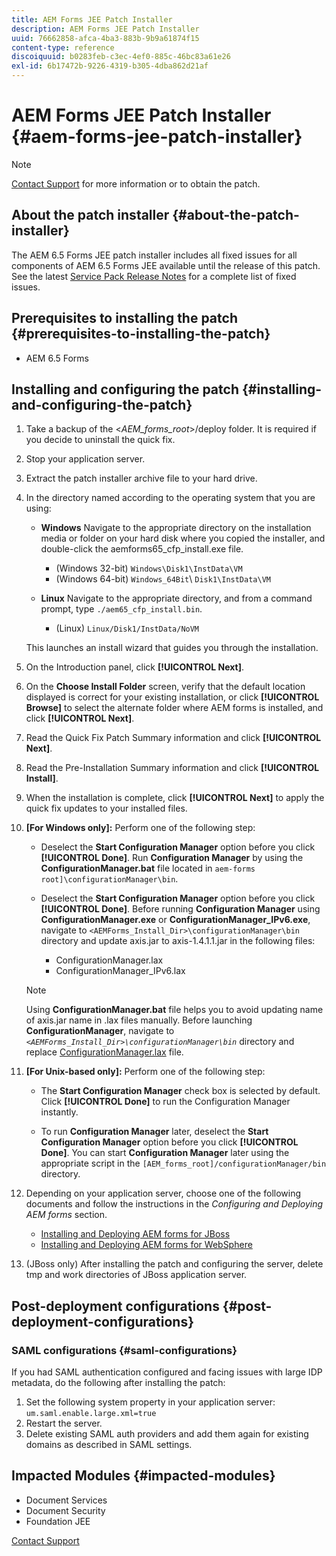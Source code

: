 ```yaml
---
title: AEM Forms JEE Patch Installer
description: AEM Forms JEE Patch Installer
uuid: 76662858-afca-4ba3-883b-9b9a61874f15
content-type: reference
discoiquuid: b0283feb-c3ec-4ef0-885c-46bc83a61e26
exl-id: 6b17472b-9226-4319-b305-4dba862d21af
---
```

# AEM Forms JEE Patch Installer {#aem-forms-jee-patch-installer}

>[!NOTE]
>
>[Contact Support](https://www.adobe.com/account/sign-in.supportportal.html) for more information or to obtain the patch.

## About the patch installer {#about-the-patch-installer}

The AEM 6.5 Forms JEE patch installer includes all fixed issues for all components of AEM 6.5 Forms JEE available until the release of this patch. See the latest  [Service Pack Release Notes](release-notes.md) for a complete list of fixed issues.

## Prerequisites to installing the patch {#prerequisites-to-installing-the-patch}

* AEM 6.5 Forms

## Installing and configuring the patch {#installing-and-configuring-the-patch}

1. Take a backup of the &lt;*AEM_forms_root*&gt;/deploy folder. It is required if you decide to uninstall the quick fix.
1. Stop your application server.
1. Extract the patch installer archive file to your hard drive.
1. In the directory named according to the operating system that you are using:

    * **Windows** 
      Navigate to the appropriate directory on the installation media or folder on your hard disk where you copied the installer, and double-click the aemforms65_cfp_install.exe file.

      * (Windows 32-bit) `Windows\Disk1\InstData\VM`
      * (Windows 64-bit) `Windows_64Bit`\ `Disk1\InstData\VM`

    * **Linux** 
      Navigate to the appropriate directory, and from a command prompt, type `./aem65_cfp_install.bin`.

      * (Linux) `Linux/Disk1/InstData/NoVM`

   This launches an install wizard that guides you through the installation.

1. On the Introduction panel, click **[!UICONTROL Next]**.
1. On the **Choose Install Folder** screen, verify that the default location displayed is correct for your existing installation, or click **[!UICONTROL Browse]** to select the alternate folder where AEM forms is installed, and click **[!UICONTROL Next]**.
1. Read the Quick Fix Patch Summary information and click **[!UICONTROL Next]**.
1. Read the Pre-Installation Summary information and click **[!UICONTROL Install]**.
1. When the installation is complete, click **[!UICONTROL Next]** to apply the quick fix updates to your installed files.  

1. **[For Windows only]:** Perform one of the following step:
   * Deselect the **Start Configuration Manager** option before you click **[!UICONTROL Done]**. Run **Configuration Manager** by using the **ConfigurationManager.bat** file located in `aem-forms root]\configurationManager\bin`. 

   * Deselect the **Start Configuration Manager** option before you click **[!UICONTROL Done]**. Before running **Configuration Manager** using **ConfigurationManager.exe** or **ConfigurationManager_IPv6.exe**, navigate to `<AEMForms_Install_Dir>\configurationManager\bin` directory and update axis.jar to axis-1.4.1.1.jar in the following files:
      * ConfigurationManager.lax
      * ConfigurationManager_IPv6.lax

   >[!NOTE]
   >
   >Using **ConfigurationManager.bat** file helps you to avoid updating name of axis.jar name in .lax files manually. Before launching **ConfigurationManager**, navigate to *`<AEMForms_Install_Dir>\configurationManager\bin`* directory and replace [ConfigurationManager.lax](/help/assets/ConfigurationManager.lax) file.
   >

1. **[For Unix-based only]:** Perform one of the following step:
    
   * The **Start Configuration Manager** check box is selected by default. Click **[!UICONTROL Done]** to run the Configuration Manager instantly.

   * To run **Configuration Manager** later, deselect the **Start Configuration Manager** option before you click **[!UICONTROL Done]**. You can start **Configuration Manager** later using the appropriate script in the `[AEM_forms_root]/configurationManager/bin` directory.
  
1. Depending on your application server, choose one of the following documents and follow the instructions in the *Configuring and Deploying AEM forms* section.

    * [Installing and Deploying AEM forms for JBoss](http://www.adobe.com/go/learn_aemforms_installJBoss_65)
    * [Installing and Deploying AEM forms for WebSphere](http://www.adobe.com/go/learn_aemforms_installWebSphere_65)

1. (JBoss only) After installing the patch and configuring the server, delete  tmp  and work directories of JBoss application server.

## Post-deployment configurations {#post-deployment-configurations}

### SAML configurations {#saml-configurations}

If you had SAML authentication configured and facing issues with large IDP metadata, do the following after installing the patch:

1. Set the following system property in your application server:  
   `um.saml.enable.large.xml=true`
1. Restart the server.
1. Delete existing SAML auth providers and add them again for existing domains as described in SAML settings.

## Impacted Modules {#impacted-modules}

* Document Services  
* Document Security
* Foundation JEE

[Contact Support](https://www.adobe.com/account/sign-in.supportportal.html)
